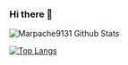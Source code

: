 ### Hi there 👋


![Marpache9131 Github Stats](https://github-readme-stats.vercel.app/api?username=Marpache9131&show_icons=true&theme=radical)

[![Top Langs](https://github-readme-stats.vercel.app/api/top-langs/?username=Marpache9131&langs_count=8)](https://github.com/anuraghazra/github-readme-stats)
<!--
**Marpache9131/Marpache9131** is a ✨ _special_ ✨ repository because its `README.md` (this file) appears on your GitHub profile.

Here are some ideas to get you started:

- 🔭 I’m currently working on ...
- 🌱 I’m currently learning ...
- 👯 I’m looking to collaborate on ...
- 🤔 I’m looking for help with ...
- 💬 Ask me about ...
- 📫 How to reach me: ...
- 😄 Pronouns: ...
- ⚡ Fun fact: ...
-->

